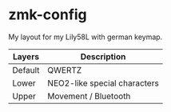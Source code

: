# zmk-config

My layout for my Lily58L with german keymap.


| Layers  | Description                  |
|---------|------------------------------|
| Default | QWERTZ                       |
| Lower   | NEO2-like special characters |
| Upper   | Movement / Bluetooth         |
